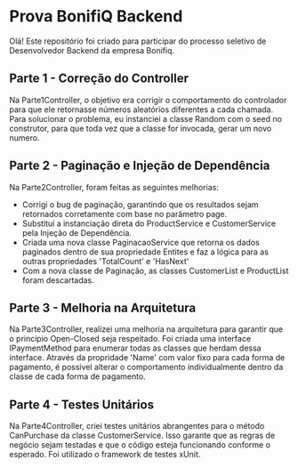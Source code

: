 # Prova BonifiQ Backend
Olá!
Este repositório foi criado para participar do processo seletivo de Desenvolvedor Backend da empresa Bonifiq. 

## Parte 1 - Correção do Controller
Na Parte1Controller, o objetivo era corrigir o comportamento do controlador para que ele retornasse números aleatórios diferentes a cada chamada. Para solucionar o problema, eu instanciei a classe Random com o seed no construtor, para que toda vez que a classe for invocada, gerar um novo numero.

## Parte 2 - Paginação e Injeção de Dependência
Na Parte2Controller, foram feitas as seguintes melhorias:

- Corrigi o bug de paginação, garantindo que os resultados sejam retornados corretamente com base no parâmetro page.
- Substituí a instanciação direta do ProductService e CustomerService pela Injeção de Dependência.
- Criada uma nova classe PaginacaoService que retorna os dados paginados dentro de sua propriedade Entites e faz a lógica para as outras propriedades 'TotalCount' e 'HasNext'
- Com a nova classe de Paginação, as classes CustomerList e ProductList foram descartadas.

## Parte 3 - Melhoria na Arquitetura
Na Parte3Controller, realizei uma melhoria na arquitetura para garantir que o princípio Open-Closed seja respeitado. Foi criada uma interface IPaymentMethod para enumerar todas as classes que herdam dessa interface. Através da propridade 'Name' com valor fixo para cada forma de pagamento, é possivel alterar o comportamento individualmente dentro da classe de cada forma de pagamento.

## Parte 4 - Testes Unitários
Na Parte4Controller, criei testes unitários abrangentes para o método CanPurchase da classe CustomerService. Isso garante que as regras de negócio sejam testadas e que o código esteja funcionando conforme o esperado. Foi utilizado o framework de testes xUnit.